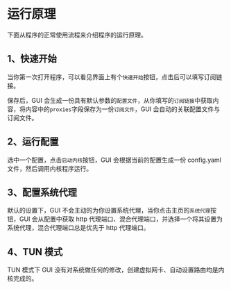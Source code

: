 # 运行原理

下面从程序的正常使用流程来介绍程序的运行原理。

## 1、快速开始

当你第一次打开程序，可以看见界面上有个`快速开始`按钮，点击后可以填写订阅链接。

保存后，GUI 会生成一份具有默认参数的`配置文件`，从你填写的`订阅链接`中获取内容，将内容中的`proxies`字段保存为一份`订阅文件`，GUI 会自动的关联配置文件与订阅文件。

## 2、运行配置

选中一个配置，点击`启动内核`按钮，GUI 会根据当前的配置生成一份 config.yaml 文件，然后调用内核程序运行。

## 3、配置系统代理

默认的设置下，GUI 不会主动的为你设置系统代理，当你点击主页的`系统代理`按钮，GUI 会从配置中获取 http 代理端口、混合代理端口，并选择一个将其设置为系统代理，混合代理端口总是优先于 http 代理端口。

## 4、TUN 模式

TUN 模式下 GUI 没有对系统做任何的修改，创建虚拟网卡、自动设置路由均是内核完成的。
